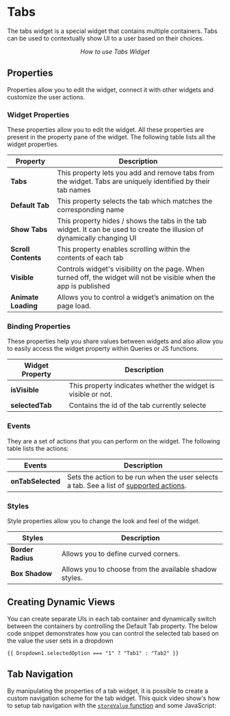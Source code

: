 # Tabs

The tabs widget is a special widget that contains multiple containers. Tabs can be used to contextually show UI to a user based on their choices.

<figure>
  <object data="https://www.youtube.com/embed/NLe0To_fB7E?autoplay=0" width='860px' height='515px'></object> 
  <figcaption align="center"><i>How to use Tabs Widget</i></figcaption>
</figure>

## Properties

Properties allow you to edit the widget, connect it with other widgets and customize the user actions.

### Widget Properties

These properties allow you to edit the widget. All these properties are present in the property pane of the widget. The following table lists all the widget properties.

| Property            | Description                                                                                                              |
| ------------------- | ------------------------------------------------------------------------------------------------------------------------ |
| **Tabs**            | This property lets you add and remove tabs from the widget. Tabs are uniquely identified by their tab names              |
| **Default Tab**     | This property selects the tab which matches the corresponding name                                                       |
| **Show Tabs**       | This property hides / shows the tabs in the tab widget. It can be used to create the illusion of dynamically changing UI |
| **Scroll Contents** | This property enables scrolling within the contents of each tab                                                          |
| **Visible**         | Controls widget's visibility on the page. When turned off, the widget will not be visible when the app is published      |
| **Animate Loading** | Allows you to control a widget’s animation on the page load.                                                             |

### Binding Properties

These properties help you share values between widgets and also allow you to easily access the widget property within Queries or JS functions.

| Widget Property | Description                                                   |
| --------------- | ------------------------------------------------------------- |
| **isVisible**   | This property indicates whether the widget is visible or not. |
| **selectedTab** | Contains the id of the tab currently selecte                  |

### Events

They are a set of actions that you can perform on the widget. The following table lists the actions:

| Events            | Description                                                                                                                      |
| ----------------- | -------------------------------------------------------------------------------------------------------------------------------- |
| **onTabSelected** | Sets the action to be run when the user selects a tab. See a list of [supported actions](../appsmith-framework/widget-actions/). |

### Styles

Style properties allow you to change the look and feel of the widget.

| Styles            | Description                                            |
| ----------------- | ------------------------------------------------------ |
| **Border Radius** | Allows you to define curved corners.                   |
| **Box Shadow**    | Allows you to choose from the available shadow styles. |

## Creating Dynamic Views

You can create separate UIs in each tab container and dynamically switch between the containers by controlling the Default Tab property. The below code snippet demonstrates how you can control the selected tab based on the value the user sets in a dropdown

```
{{ Dropdown1.selectedOption === "1" ? "Tab1" : "Tab2" }}
```

## Tab Navigation

By manipulating the properties of a tab widget, it is possible to create a custom navigation scheme for the tab widget. This quick video show's how to setup tab navigation with the [`storeValue` function](../appsmith-framework/widget-actions/store-value.md) and some JavaScript:

<figure>
  <object data="https://www.youtube.com/embed/dHeS5kPHlHE?autoplay=0" width='860px' height='515px'></object> 
  <figcaption align="center"><i></i></figcaption>
</figure>

